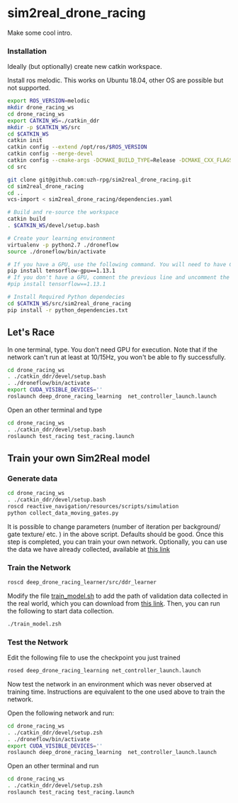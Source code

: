 # sim2real_drone_racing

Make some cool intro.

### Installation
Ideally (but optionally) create new catkin workspace.

Install ros melodic. This works on Ubuntu 18.04, other OS are possible but not supported.

```bash
export ROS_VERSION=melodic
mkdir drone_racing_ws
cd drone_racing_ws
export CATKIN_WS=./catkin_ddr
mkdir -p $CATKIN_WS/src
cd $CATKIN_WS
catkin init
catkin config --extend /opt/ros/$ROS_VERSION
catkin config --merge-devel
catkin config --cmake-args -DCMAKE_BUILD_TYPE=Release -DCMAKE_CXX_FLAGS=-fdiagnostics-color
cd src

git clone git@github.com:uzh-rpg/sim2real_drone_racing.git
cd sim2real_drone_racing
cd ..
vcs-import < sim2real_drone_racing/dependencies.yaml

# Build and re-source the workspace
catkin build
. $CATKIN_WS/devel/setup.bash

# Create your learning environment
virtualenv -p python2.7 ./droneflow
source ./droneflow/bin/activate

# If you have a GPU, use the following command. You will need to have CUDA 10.0 installed for it to work.
pip install tensorflow-gpu==1.13.1
# If you don't have a GPU, comment the previous line and uncomment the next
#pip install tensorflow==1.13.1

# Install Required Python dependecies
cd $CATKIN_WS/src/sim2real_drone_racing
pip install -r python_dependencies.txt

```


## Let's Race

In one terminal, type. You don't need GPU for execution. Note that if the network can't run at least at 10/15Hz, you won't be able to fly successfully.

```bash
cd drone_racing_ws
. ./catkin_ddr/devel/setup.bash
. ./droneflow/bin/activate
export CUDA_VISIBLE_DEVICES=''
roslaunch deep_drone_racing_learning  net_controller_launch.launch

```

Open an other terminal and type

```bash
cd drone_racing_ws
. ./catkin_ddr/devel/setup.bash
roslaunch test_racing test_racing.launch

```



## Train your own Sim2Real model

### Generate data

```bash
cd drone_racing_ws
. ./catkin_ddr/devel/setup.bash
roscd reactive_navigation/resources/scripts/simulation
python collect_data_moving_gates.py

```

It is possible to change parameters (number of iteration per background/ gate texture/ etc. ) in the above script.
Defaults should be good.
Once this step is completed, you can train your own network. Optionally, you can use the data we have already collected, available at [this link](train_data.zip)


### Train the Network

```bash
roscd deep_drone_racing_learner/src/ddr_learner

```

Modify the file [train\_model.sh](./learning/deep_drone_racing_learner/src/ddr_learner/train_model.sh) to add the path of validation data collected in the real world, which you can download from [this link](path_to_data.zip).
Then, you can run the following to start data collection.

```bash
./train_model.zsh

```

### Test the Network

Edit the following file to use the checkpoint you just trained
```bash
rosed deep_drone_racing_learning net_controller_launch.launch

```

Now test the network in an environment which was never observed at training time. Instructions are equivalent to the one used above to train the network.

Open the following network and run:

```bash
cd drone_racing_ws
. ./catkin_ddr/devel/setup.zsh
. ./droneflow/bin/activate
export CUDA_VISIBLE_DEVICES=''
roslaunch deep_drone_racing_learning  net_controller_launch.launch

```

Open an other terminal and run

```bash
cd drone_racing_ws
. ./catkin_ddr/devel/setup.zsh
roslaunch test_racing test_racing.launch

```
